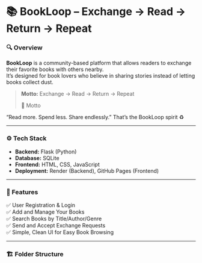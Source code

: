 # 📚 BookLoop – Exchange → Read → Return → Repeat

### 🔍 Overview
**BookLoop** is a community-based platform that allows readers to exchange their favorite books with others nearby.  
It’s designed for book lovers who believe in sharing stories instead of letting books collect dust.

> **Motto:** Exchange → Read → Return → Repeat
> 
> 🏁 Motto
> 
“Read more. Spend less. Share endlessly.”
That’s the BookLoop spirit ♻️

---

### ⚙️ Tech Stack
- **Backend:** Flask (Python)
- **Database:** SQLite
- **Frontend:** HTML, CSS, JavaScript
- **Deployment:** Render (Backend), GitHub Pages (Frontend)

---

### 🚀 Features
✅ User Registration & Login  
✅ Add and Manage Your Books  
✅ Search Books by Title/Author/Genre  
✅ Send and Accept Exchange Requests  
✅ Simple, Clean UI for Easy Book Browsing  

---

### 🏗️ Folder Structure

